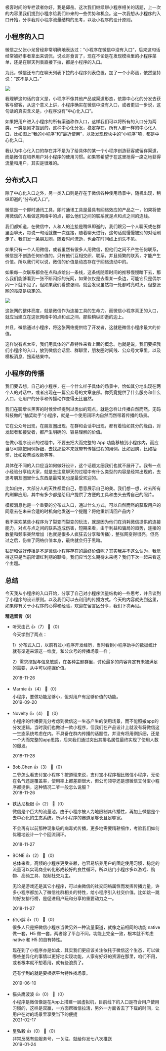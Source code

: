 极客时间的专栏读者你好，我是邱岳。这次我们继续聊小程序相关的话题，上一次的内容里我们提到小程序给我们带来的一些优势和机会。这一次我想从小程序的入口开始，分享我对小程序流量结构的思考，以及小程序的设计原则。

## 小程序的入口

微信之父张小龙曾经非常明确地表达过：“小程序在微信中没有入口”，后来这句话经常被好事者拿出来调侃，说龙哥食言了，现在不论是在发现模块里的小程序菜单，还是在聊天列表直接下拉，都是小程序的入口。

为此，微信还专门在聊天列表下拉的小程序列表位置，加了一个小彩蛋，依然坚持说：“这不是入口。”

![](https://static001.geekbang.org/resource/image/39/b4/39a570bac538d896f39ee1614e96a7b4.png?wh=290%2A616)

我理解这句话的含义是，小程序不像其他产品或渠道形态，依靠中心化的分发去获客与留客，从这个意义上讲，小程序确实在微信中没有入口，或者更进一步说，这句话的真实含义是，小程序没有“中心化入口”。

如果把用户进入小程序的所有渠道称作入口，这样我们可以将所有的入口分为两类，一类是刚才提到的，这种中心化分发，稳定存在，所有人都一样的中心化入口，比如图上“我的小程序”和“最近使用”，以及发现模块中的“小程序”项，都是中心化入口。

我认为中心化入口的存在并不是为了给具体的某一个小程序创造获客或留存渠道，而是微信在培养用户对小程序的使用习惯。如果寄希望于在这里抢得一席之地获得流量和用户，其实是很难的。

## 分布式入口

除了中心化入口之外，另一类入口则是存在于微信各种使用场景中，随机出现，稍纵即逝的“分布式入口”。

微信是一个即时通讯工具，即时通讯工具是最具有网络效应的产品之一，如果将使用微信的人看做这网络中的点，那么他们之间的联系就是点和点之间的连线。

我们都知道，在微信中，人和人的连接是稍纵即逝的，我们跟另一个人聊天或在群里面聊天，每说一句话就像一次连接，随着聊天进行，这句话就慢慢被别的对话刷走了。我们发一条朋友圈，随着时间流逝，也会在时间线上消失不见。

如果只有一个人用微信，或者虽然有很多人用微信，但他们之间不产生任何联系，微信是不创造任何价值的。只有他们互相交织、联系，并且频繁的联系，才能产生价值。所以我们可以说，微信的价值是动态存在于网络流动中的。

如果每一次联系都会在点和点绘出一条线，这条线随着时间的推移慢慢暗下去，那么我们能够看到一张不断闪烁的光网，如果仅仅是去看某一条边，可能它只是偶尔闪一下就不见了。但如果我们看整张网，就会发现虽然每一处都时亮时灭，但整张网的亮度是稳定的。

![](https://static001.geekbang.org/resource/image/89/2d/89a72f8255f50be2228fedd81f9f4f2d.jpeg?wh=1280%2A640)

这张网的整体亮度，就是微信作为连接工具的生命力。而微信小程序真正的入口，就应当建立在这张网络中的点和点之间，那些稍纵即逝的边上。

并且，微信通过小程序，将这张网络提供给了开发者，这就是微信小程序最大的价值。

这样说有点太空，我们用具体的产品特性来看上面的概念。也就是说，我们要把我们小程序的入口，放到微信会话里、群聊里，朋友圈时间线、公众号文章里，以及模板消息、搜索结果中。

## 小程序的传播

我们要去想，自己的小程序，在一个什么样子具体的场景中，恰如其分地出现在两个人的对话中，或者出现在一篇公众号的文章底部。你究竟提供了什么服务和什么入口，让用户的分享和传播动作变得无比自然。

我们在聊增长黑客的时候曾经提到过类似的观点，就是怎样让传播自然而然。无码科技做的“抽奖助手”小程序，就是一个使用闭环内自然而然带着传播的场景。

它在公众号出现，在朋友圈出现，在群和会话中出现，都有着恰如其分的缘由，对发起者和接受者，都产生明确的、容易理解的价值。

在做小程序设计的过程中，不要去把大而完整的 App 功能移植到小程序内，而应当尽可能把用例拆细，去找那些本来就带有传播过程的用例。比如团购，比如抽奖，比如投票或收款等等。

具体在不同的入口应当如何做好设计，这个话题太细我们也就不展开了。我有一点小经验分享给大家，就是去注意聊天的过程中有什么类型的内容是经常出现的，去思考朋友圈里什么东西是最常见也是最受欢迎的。

比如自拍，大部分人的天性都爱自己，愿意展示自己的美。我们想一想，过去所有的刷屏应用，其中有多少都是给用户提供了方便的工具和由头去秀自己的照片。

模板消息也是一个重要的分布式入口，通过什么方式，可以自然而然的获取用户的同意去在未来合适的时机向他发送一个提醒？将他重新请回产品内？

我不喜欢某些小程序为了裂变而裂变的玩法，就是因为他们在消耗微信提供的连接能力，对点与点之间的联系造成伤害，短期来看，由于利益和骗局的趋势，连接的数量和频率突然增加（也就是很多人疯狂去分享和传播），整张网变得很亮。但亮过之后，伤害了网络价值本身，最终就会归于黑暗。

钻研和做好传播是不是微信小程序存在的最终价值呢？其实我并不这么认为，我觉得这只是当前所谓红利期的聒噪。我们应当怎么期待未来呢？我们下次一起来看这个主题。

## 总结

今天我从小程序的入口开始，分享了自己对小程序流量结构的一些思考，并且谈到了小程序的设计原则。以及我们可以去利用的传播方式。今天的内容就先到这里，如果你有关于小程序的心得和经验，欢迎在留言区分享，我们下次再见。
<div><strong>精选留言（9）</strong></div><ul>
<li><span>听天由己</span> 👍（7） 💬（0）<div>今天学到了两点：

1）分布式入口，以前有过小程序开发经历，当时看到小程序助手的数据统计就有渠道来源这一维度，和公众号的传播场景一样；

2）需求挖掘与信息敏感，在各种主题群里，讨论最多的内容肯定有未被满足的需要，从中可以挖掘价值。</div>2018-11-26</li><br/><li><span>Marnie</span> 👍（4） 💬（0）<div>小程序，要做功能足够小，但对用户有足够价值的功能。</div>2019-09-20</li><br/><li><span>Novelty</span> 👍（4） 💬（0）<div>小程序的传播要充分考虑到微信这一生态产生的使用场景，而不能照搬app的分发逻辑。当时我们也做过一款小程序，但我们在产品设计上就没有将微信这一生态系统考虑在内。不具备在群内传播的话题性，并没有将用例拆细，还是一个大而完整的app思路，后来我们通过突出其排名属性最终实现了使用人数的爆发。

</div>2018-11-28</li><br/><li><span>Bob.Chen</span> 👍（3） 💬（0）<div>二爷怎么看支付宝小程序？按道理来说，支付宝小程序相比微信小程序，无论在名气还是覆盖率，使用率上都差距很大，但公司领导还是想微信支付宝小程序都提供，这种情况二爷一般怎么说服？</div>2018-11-26</li><br/><li><span>铁达尼极限</span> 👍（2） 💬（0）<div>微信是个巨大的流量池，由于小程序被人为地限制其传播性，再加上微信是个去中心化的生态系统，所以小程序的赛道足够长且足够宽。

不会再有以前那种现象级的病毒式传播，更多地需要精耕细作，考验我们如何优雅地设计一个个回流闭环。</div>2018-11-27</li><br/><li><span>BONE</span> 👍（2） 💬（0）<div>总体来看，高频的小程序更受亲赖，也容易培养用户的固定使用习惯，稳定的流量可以实现商业转化形成较好的良性循环。所以热门小程序多以游戏、购物、高频工具、视频社交为主。

无论是游戏还是其它小程序，可以由微信的社交网络属性而发挥传播力量，许多小程序都加入了微信社群相关的特性，给小程序引入社交价值。比如跳一跳的好友排行榜，是促进用户玩和分享的重要动力之一。</div>2018-11-27</li><br/><li><span>和小胖</span> 👍（1） 💬（0）<div>很多人只是把微信小程序当做另外一种流量渠道，就像之前相同的功能 native 做一套，H5 做一套，两者除了平台不同，功能上完全一致，根本就不考虑 native 和 H5 的自有特性。

现在到了小程序亦是如此，其实我们更应该关注依托于微信这个生态，可以做哪些差异化的事情以更好地实现功能，人家有好好的资源在那里，咱们不用，或者根本就不想着用，就有些浪费了。

还有学到的就是要根据平台特性找场景。</div>2019-06-10</li><br/><li><span>猫头鹰波波</span> 👍（0） 💬（0）<div>小程序是微信像是在App上搭建一层虚拟机，目前线下的入口是符合用户使用习惯的，这样是双赢，一方面帮微信拉活，另外一方面省去了下载的时间，让用户在对的场景里享受当下的便捷</div>2021-02-17</li><br/><li><span>皇弘毅</span> 👍（0） 💬（0）<div>非常反感有些服务号，一关注，就给你发七八次推送</div>2019-01-24</li><br/>
</ul>